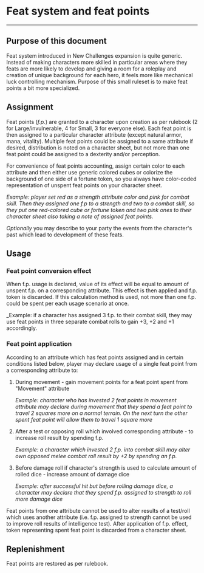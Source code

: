 # Feat system and feat points

---

## Purpose of this document

Feat system introduced in New Challenges expansion is quite generic. Instead of making characters more skilled in particular areas where they feats are more likely to develop and giving a room for a roleplay and creation of unique background for each hero, it feels more like mechanical luck controlling mechanism. Purpose of this small ruleset is to make feat points a bit more specialized.

## Assignment

Feat points (*f.p.*) are granted to a character upon creation as per rulebook (2 for Large/invulnerable, 4 for Small, 3 for everyone else). Each feat point is then assigned to a particular character attribute (except natural armor, mana, vitality). Multiple feat points could be assigned to a same attribute if desired, distribution is noted on a character sheet, but not more than one feat point could be assigned to a dexterity and/or perception. 

For convenience of feat points accounting, assign certain color to each attribute and then either use generic colored cubes or colorize the background of one side of a fortune token, so you always have color-coded representation of unspent feat points on your character sheet.

_Example: player set red as a strength attribute color and pink for combat skill. Then they assigned one f.p to a strength and two to a combat skill, so they put one red-colored cube or fortune token and two pink ones to their character sheet also taking a note of assigned feat points._

_Optionally_ you may describe to your party the events from the character's past which lead to development of these feats.

## Usage

### Feat point conversion effect

When f.p. usage is declared, value of its effect will be equal to amount of unspent f.p. on a corresponding attribute. This effect is then applied and f.p. token is discarded. If this calculation method is used, not more than one f.p. could be spent per each usage scenario at once.

_Example: if a character has assigned 3 f.p. to their combat skill, they may use feat points in three separate combat rolls to gain +3, +2 and +1 accordingly.

### Feat point application

According to an attribute which has feat points assigned and in certain conditions listed below, player may declare usage of a single feat point from a corresponding attribute to:

1. During movement - gain movement points for a feat point spent from "Movement" attribute

    _Example: character who has invested 2 feat points in movement attribute may declare during movement that they spend a feat point to travel 2 squares more on a normal terrain. On the next turn the other spent feat point will allow them to travel 1 square more_

2. After a test or opposing roll which involved corresponding attribute - to increase roll result by spending f.p.

    _Example: a character which invested 2 f.p. into combat skill may alter own opposed melee combat roll result by +2 by spending an f.p._

3. Before damage roll if character's strength is used to calculate amount of rolled dice - increase amount of damage dice

    _Example: after successful hit but before rolling damage dice, a character may declare that they spend f.p. assigned to strength to roll more damage dice_

Feat points from one attribute cannot be used to alter results of a test/roll which uses another attribute (i.e. f.p. assigned to strength cannot be used to improve roll results of intelligence test). After application of f.p. effect, token representing spent feat point is discarded from a character sheet.

## Replenishment
Feat points are restored as per rulebook.
